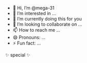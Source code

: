 - 👋 Hi, I’m @mega-31
- 👀 I’m interested in ...
- 🌱 I’m currently doing this for you 
- 💞️ I’m looking to collaborate on ...
- 📫 How to reach me ...
- 😄 Pronouns: ...
- ⚡ Fun fact: ...

 ✨ special ✨ 
